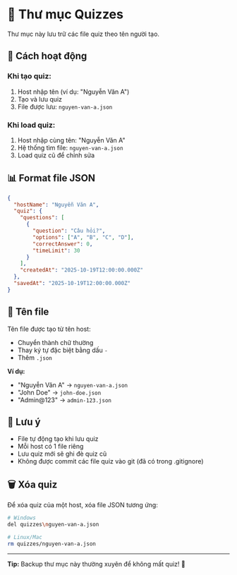 # 📁 Thư mục Quizzes

Thư mục này lưu trữ các file quiz theo tên người tạo.

## 📝 Cách hoạt động

### Khi tạo quiz:
1. Host nhập tên (ví dụ: "Nguyễn Văn A")
2. Tạo và lưu quiz
3. File được lưu: `nguyen-van-a.json`

### Khi load quiz:
1. Host nhập cùng tên: "Nguyễn Văn A"
2. Hệ thống tìm file: `nguyen-van-a.json`
3. Load quiz cũ để chỉnh sửa

## 📊 Format file JSON

```json
{
  "hostName": "Nguyễn Văn A",
  "quiz": {
    "questions": [
      {
        "question": "Câu hỏi?",
        "options": ["A", "B", "C", "D"],
        "correctAnswer": 0,
        "timeLimit": 30
      }
    ],
    "createdAt": "2025-10-19T12:00:00.000Z"
  },
  "savedAt": "2025-10-19T12:00:00.000Z"
}
```

## 🔧 Tên file

Tên file được tạo từ tên host:
- Chuyển thành chữ thường
- Thay ký tự đặc biệt bằng dấu `-`
- Thêm `.json`

**Ví dụ:**
- "Nguyễn Văn A" → `nguyen-van-a.json`
- "John Doe" → `john-doe.json`
- "Admin@123" → `admin-123.json`

## 📌 Lưu ý

- File tự động tạo khi lưu quiz
- Mỗi host có 1 file riêng
- Lưu quiz mới sẽ ghi đè quiz cũ
- Không được commit các file quiz vào git (đã có trong .gitignore)

## 🗑️ Xóa quiz

Để xóa quiz của một host, xóa file JSON tương ứng:
```bash
# Windows
del quizzes\nguyen-van-a.json

# Linux/Mac
rm quizzes/nguyen-van-a.json
```

---

**Tip:** Backup thư mục này thường xuyên để không mất quiz! 💾

